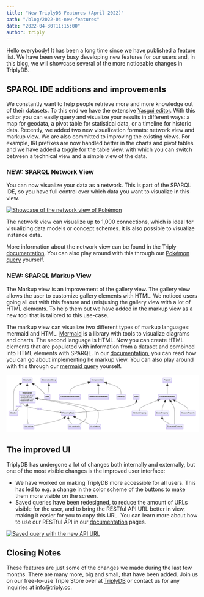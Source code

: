 ```yaml
---
title: "New TriplyDB Features (April 2022)"
path: "/blog/2022-04-new-features"
date: "2022-04-30T11:15:00"
author: triply
---
```


Hello everybody! It has been a long time since we have published a feature list.
We have been very busy developing new features for our users and,  in this blog, we will showcase several of the more noticeable changes in TriplyDB.

## SPARQL IDE additions and improvements

We constantly want to help people retrieve more and more knowledge out of their datasets. To this end we have the extensive [Yasgui editor](https://triply.cc/docs/yasgui). With this editor you can easily query and visualize your results in different ways: a map for geodata, a pivot table for statistical data, or a timeline for historic data. Recently, we added two new visualization formats: network view and markup view. We are also committed to improving the existing views. For example, IRI prefixes are now handled better in the charts and pivot tables and we have added a toggle for the table view, with which you can switch between a technical view and a simple view of the data.

### NEW: SPARQL Network View

You can now visualize your data as a network. This is part of the SPARQL IDE, so you have full control over which data you want to visualize in this view.

[![Showcase of the network view of Pokémon](pokemonNetwork.png)](https://triplydb.com/JD/-/queries/pokemonNetwork)

The network view can visualize up to 1,000 connections, which is ideal for visualizing data models or concept schemes. It is also possible to visualize instance data.

More information about the network view can be found in the Triply [documentation](https://triply.cc/docs/yasgui#network). You can also play around with this through our [Pokémon query](https://triplydb.com/JD/-/queries/pokemonNetwork) yourself.

### NEW: SPARQL Markup View

The Markup view is an improvement of the gallery view. The gallery view allows the user to customize gallery elements with HTML. We noticed users going all out with this feature and (mis)using the gallery view with a lot of HTML elements. To help them out we have added in the markup view as a new tool that is tailored to this use-case.

The markup view can visualize two different types of markup languages: mermaid and HTML. [Mermaid](https://mermaid-js.github.io/mermaid/#/) is a library with tools to visualize diagrams and charts. The second language is HTML. Now you can create HTML elements that are populated with information from a dataset and combined into HTML elements with SPARQL. In our [documentation](https://triply.cc/docs/yasgui#markup), you can read how you can go about implementing he markup view. You can also play around with this through our [mermaid query](https://triplydb.com/JD/-/queries/markup-visualization) yourself.

[![Showcase of the markup view for the Iris dataset](markup-visualization.svg)](https://triplydb.com/JD/-/queries/markup-visualization)

## The improved UI

TriplyDB has undergone a lot of changes both internally and externally, but one of the most visible changes is the improved user interface:

- We have worked on making TriplyDB more accessible for all users. This has led to e.g. a change in the color scheme of the buttons to make them more visible on the screen.
- Saved queries have been redesigned, to reduce the amount of URLs visible for the user,  and to bring the RESTful API URL better in view, making it easier for you to copy this URL. You can learn more about how to use our RESTful API in our [documentation](https://triply.cc/docs/triply-db-getting-started#using-a-saved-query) pages.

[![Saved query with the new API URL](URL-form.png)](https://triplydb.com/JD/-/queries/markup-visualization)

## Closing Notes

These features are just some of the changes we made during the last few months. There are many more, big and small, that have been added. Join us on our free-to-use Triple Store over at [TriplyDB](https://triplydb.com/) or contact us for any inquiries at [info@triply.cc](mailto:info@triply.cc).

